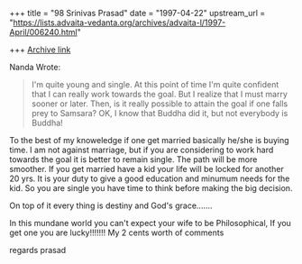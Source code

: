 +++
title = "98 Srinivas Prasad"
date = "1997-04-22"
upstream_url = "https://lists.advaita-vedanta.org/archives/advaita-l/1997-April/006240.html"

+++
[Archive link](https://lists.advaita-vedanta.org/archives/advaita-l/1997-April/006240.html)

Nanda Wrote:

>I'm quite young and single. At this point of time I'm quite confident
>that I can really work towards the goal. But I realize that I must marry sooner
>or later. Then, is it really possible to attain the goal if one falls prey to
>Samsara? OK, I know that Buddha did it, but not everybody is Buddha!

  To the best of my knoweledge if one get married basically he/she is
  buying time. I am not against marriage, but if you are considering
  to work hard towards the goal it is better to remain single. The
  path will be more smoother. If you get married have a kid your
  life will be locked for another 20 yrs. It is your duty to
  give a good education and minumum needs for the kid. So you
 are single you have time to think before making the big decision.

  On top of it every thing is destiny and God's grace.......

   In this mundane world you can't expect your wife to be
  Philosophical, If you get one you are lucky!!!!!!! My 2 cents
  worth of comments

  regards
  prasad

